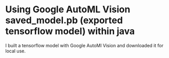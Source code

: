 # Using Google AutoML Vision saved_model.pb (exported tensorflow model) within java

I built a tensorflow model with Google AutoMl Vision and downloaded it for local use.


